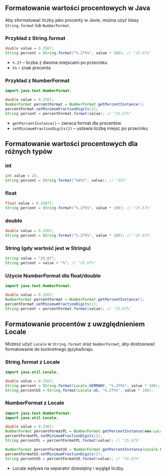 <!-- ...existing code... -->

## Formatowanie wartości procentowych w Java

Aby sformatować liczby jako procenty w Javie, można użyć klasy `String.format` lub `NumberFormat`.

### Przykład z String.format

```java
double value = 0.2567;
String percent = String.format("%.2f%%", value * 100); // "25.67%"
```

- `%.2f` – liczba z dwoma miejscami po przecinku
- `%%` – znak procenta

### Przykład z NumberFormat

```java
import java.text.NumberFormat;

double value = 0.2567;
NumberFormat percentFormat = NumberFormat.getPercentInstance();
percentFormat.setMinimumFractionDigits(2);
String percent = percentFormat.format(value); // "25,67%"
```

- `getPercentInstance()` – zwraca format dla procentów
- `setMinimumFractionDigits(2)` – ustawia liczbę miejsc po przecinku

## Formatowanie wartości procentowych dla różnych typów

### int

```java
int value = 25;
String percent = String.format("%d%%", value); // "25%"
```

### float

```java
float value = 0.2567f;
String percent = String.format("%.2f%%", value * 100); // "25.67%"
```

### double

```java
double value = 0.2567;
String percent = String.format("%.2f%%", value * 100); // "25.67%"
```

### String (gdy wartość jest w Stringu)

```java
String value = "25.67";
String percent = value + "%"; // "25.67%"
```

### Użycie NumberFormat dla float/double

```java
import java.text.NumberFormat;

double value = 0.2567;
NumberFormat percentFormat = NumberFormat.getPercentInstance();
percentFormat.setMinimumFractionDigits(2);
String percent = percentFormat.format(value); // "25,67%"
```

## Formatowanie procentów z uwzględnieniem Locale

Możesz użyć `Locale` w `String.format` oraz `NumberFormat`, aby dostosować formatowanie do konkretnego języka/kraju.

### String.format z Locale

```java
import java.util.Locale;

double value = 0.2567;
String percent = String.format(Locale.GERMANY, "%.2f%%", value * 100); // "25,67%"
String percentUS = String.format(Locale.US, "%.2f%%", value * 100);    // "25.67%"
```

### NumberFormat z Locale

```java
import java.text.NumberFormat;
import java.util.Locale;

double value = 0.2567;
NumberFormat percentFormatPL = NumberFormat.getPercentInstance(new Locale("pl", "PL"));
percentFormatPL.setMinimumFractionDigits(2);
String percentPL = percentFormatPL.format(value); // "25,67%"

NumberFormat percentFormatUS = NumberFormat.getPercentInstance(Locale.US);
percentFormatUS.setMinimumFractionDigits(2);
String percentUS = percentFormatUS.format(value); // "25.67%"
```

- Locale wpływa na separator dziesiętny i wygląd liczby.

<!-- ...existing code... -->